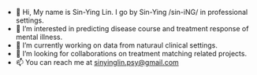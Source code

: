 - 👋 Hi, My name is Sin-Ying Lin. I go by Sin-Ying /sin-iNG/ in professional settings.
- 👀 I’m interested in predicting disease course and treatment response of mental illness.
- 🌱 I’m currently working on data from naturaul clinical settings. 
- 💞️ I’m looking for collaborations on treatment matching related projects. 
- 📫 You can reach me at sinyinglin.psy@gmail.com

